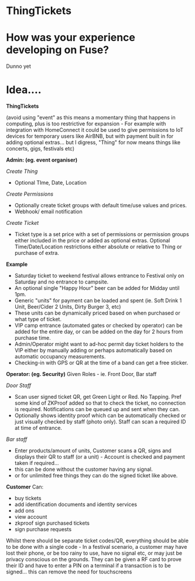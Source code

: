 # ThingTickets

# How was your experience developing on Fuse?
Dunno yet

# Idea....


**ThingTickets**

(avoid using "event" as this means a momentary thing that happens in computing, plus is too restrictive for expansion - For example with integration with HomeConnect it could be used to give permissions to IoT devices for temporary users like AirBNB, but with payment built in for adding optional extras... but I digress, "Thing" for now means things like concerts, gigs, festivals etc)
 
**Admin: (eg. event organiser)**

_Create Thing_
- Optional TIme, Date, Location

_Create Permissions_
- Optionally create ticket groups with default time/use values and prices.
- Webhook/ email notification

_Create Ticket_
- Ticket type is a set price with a set of permissions or permission groups either included in the price or added as optional extras. Optional Time/Date/Location restrictions either absolute or relative to Thing or purchase of extra.
  
**Example**
- Saturday ticket to weekend festival allows entrance to Festival only on Saturday and no entrance to campsite.
- An optional single "Happy Hour" beer can be added for Midday until 1pm.
- Generic "units" for payment can be loaded and spent (ie. Soft Drink 1 Unit, Beer/Cider 2 Units, Dirty Burger 3, etc)
- These units can be dynamically priced based on when purchased or what type of ticket.
- VIP camp entrance (automated gates or checked by operator) can be added for the entire day, or can be added on the day for 2 hours from purchase time.
- Admin/Operator might want to ad-hoc permit day ticket holders to the VIP either by manually adding or perhaps automatically based on automatic occupancy measurements.
- Checking-in with GPS or QR at the time of a band can get a free sticker.

**Operator:  (eg. Security)**
Given Roles - ie. Front Door, Bar staff

_Door Staff_
- Scan user signed ticket QR, get Green Light or Red. No Tapping. Pref some kind of ZKProof added so that to check the ticket, no connection is required. Notifications can be queued up and sent when they can.
- Optionally shows identity proof which can be automatically checked or just visually checked by staff (photo only). Staff can scan a required ID at time of entrance.

_Bar staff_
- Enter products/amount of units, Customer scans a QR, signs and displays their QR to staff (or a unit) - Account is checked and payment taken if required...
- this can be done without the customer having any signal.
- or for unlimited free things they can do the signed ticket like above.

**Customer**
Can:
- buy tickets
- add identification documents and identity services
- add ons
- view account
- zkproof sign purchased tickets
- sign purchase requests
  
Whilst there should be separate ticket codes/QR, everything should be able to be done with a single code - In a festival scenario, a customer may have lost their phone, or be too rainy to use, have no signal etc, or may just be privacy conscious on the grounds. They can be given a RF card to prove their ID and have to enter a PIN on a terminal if a transaction is to be signed... this can remove the need for touchscreens

